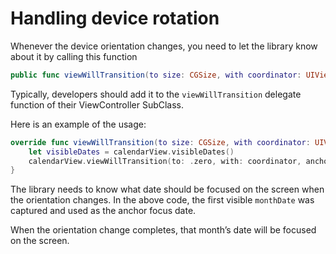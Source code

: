 # Handling device rotation

Whenever the device orientation changes, you need to let the library know about it by calling this function

```swift
public func viewWillTransition(to size: CGSize, with coordinator: UIViewControllerTransitionCoordinator, anchorDate: Date?)
```

Typically, developers should add it to the `viewWillTransition` delegate function of their ViewController SubClass.

Here is an example of the usage:

```swift
override func viewWillTransition(to size: CGSize, with coordinator: UIViewControllerTransitionCoordinator) {
    let visibleDates = calendarView.visibleDates()
    calendarView.viewWillTransition(to: .zero, with: coordinator, anchorDate: visibleDates.monthDates.first?.date)
}
```

The library needs to know what date should be focused on the screen when the orientation changes. In the above code, the first visible `monthDate` was captured and used as the anchor focus date.

When the orientation change completes, that month’s date will be focused on the screen.
